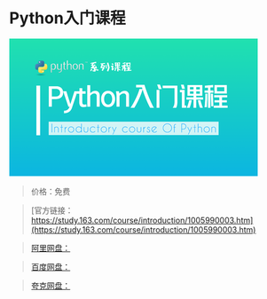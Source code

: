 # Python入门课程

![img](../../../assets/study163/free/bd5ca172-8dd5-4925-bc0c-bb22a5e499ca.png)

> 价格：免费

> [官方链接：https://study.163.com/course/introduction/1005990003.htm](https://study.163.com/course/introduction/1005990003.htm)

> [阿里网盘：]()

> [百度网盘：]()

> [夸克网盘：]()
